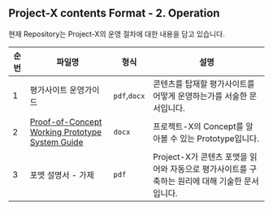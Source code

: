 ## Project-X contents Format - 2. Operation</br>

현재 Repository는 Project-X의 운영 절차에 대한 내용을 담고 있습니다.

|순번|파일명|형식|설명|
|-|-|-|-|
|1 |평가사이트 운영가이드|`pdf`,`docx`| 콘텐츠를 탑재할 평가사이트를 어떻게 운영하는가를 서술한 문서입니다.|
|2 |[Proof-of-Concept Working Prototype System Guide](https://docs.google.com/document/d/1biuLAkXN41318nWG6743aHaLxc6gWDnwEqK2g2Slf50/edit?usp=sharing)    |`docx`| 프로젝트-X의 Concept를 알아볼 수 있는 Prototype입니다.|
|3 |포맷 설명서 - 가제      | `pdf`|Project-X가 콘텐츠 포맷을 읽어와 자동으로 평가사이트를 구축하는 원리에 대해 기술한 문서입니다. |
